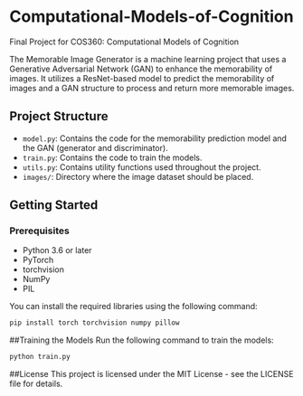 # Computational-Models-of-Cognition
Final Project for COS360: Computational Models of Cognition

The Memorable Image Generator is a machine learning project that uses a Generative Adversarial Network (GAN) to enhance the memorability of images. It utilizes a ResNet-based model to predict the memorability of images and a GAN structure to process and return more memorable images.

## Project Structure

- `model.py`: Contains the code for the memorability prediction model and the GAN (generator and discriminator).
- `train.py`: Contains the code to train the models.
- `utils.py`: Contains utility functions used throughout the project.
- `images/`: Directory where the image dataset should be placed.

## Getting Started

### Prerequisites

- Python 3.6 or later
- PyTorch
- torchvision
- NumPy
- PIL

You can install the required libraries using the following command:

```sh
pip install torch torchvision numpy pillow
```

##Training the Models
Run the following command to train the models:

```sh
python train.py
```

##License
This project is licensed under the MIT License - see the LICENSE file for details.
